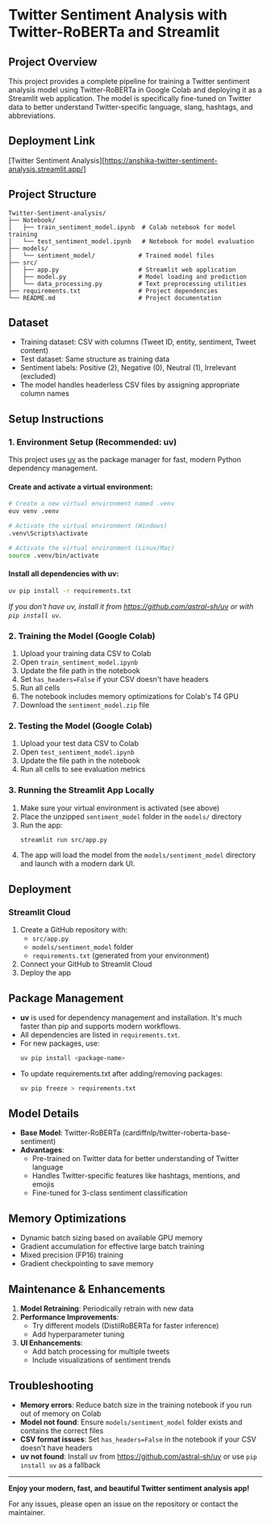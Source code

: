 # Twitter Sentiment Analysis with Twitter-RoBERTa and Streamlit

## Project Overview
This project provides a complete pipeline for training a Twitter sentiment analysis model using Twitter-RoBERTa in Google Colab and deploying it as a Streamlit web application. The model is specifically fine-tuned on Twitter data to better understand Twitter-specific language, slang, hashtags, and abbreviations.

## Deployment Link
[Twitter Sentiment Analysis][https://anshika-twitter-sentiment-analysis.streamlit.app/]

## Project Structure
```
Twitter-Sentiment-analysis/
├── Notebook/
│   ├── train_sentiment_model.ipynb  # Colab notebook for model training
│   └── test_sentiment_model.ipynb   # Notebook for model evaluation
├── models/
│   └── sentiment_model/            # Trained model files
├── src/
│   ├── app.py                      # Streamlit web application
│   ├── model.py                    # Model loading and prediction
│   └── data_processing.py          # Text preprocessing utilities
├── requirements.txt                # Project dependencies
└── README.md                       # Project documentation
```

## Dataset
- Training dataset: CSV with columns (Tweet ID, entity, sentiment, Tweet content)
- Test dataset: Same structure as training data
- Sentiment labels: Positive (2), Negative (0), Neutral (1), Irrelevant (excluded)
- The model handles headerless CSV files by assigning appropriate column names

## Setup Instructions

### 1. Environment Setup (Recommended: uv)

This project uses [uv](https://github.com/astral-sh/uv) as the package manager for fast, modern Python dependency management.

#### Create and activate a virtual environment:
```bash
# Create a new virtual environment named .venv
euv venv .venv

# Activate the virtual environment (Windows)
.venv\Scripts\activate

# Activate the virtual environment (Linux/Mac)
source .venv/bin/activate
```

#### Install all dependencies with uv:
```bash
uv pip install -r requirements.txt
```

*If you don't have uv, install it from https://github.com/astral-sh/uv or with `pip install uv`.*

### 2. Training the Model (Google Colab)
1. Upload your training data CSV to Colab
2. Open `train_sentiment_model.ipynb`
3. Update the file path in the notebook
4. Set `has_headers=False` if your CSV doesn't have headers
5. Run all cells
6. The notebook includes memory optimizations for Colab's T4 GPU
7. Download the `sentiment_model.zip` file

### 2. Testing the Model (Google Colab)
1. Upload your test data CSV to Colab
2. Open `test_sentiment_model.ipynb`
3. Update the file path in the notebook
4. Run all cells to see evaluation metrics

### 3. Running the Streamlit App Locally
1. Make sure your virtual environment is activated (see above)
2. Place the unzipped `sentiment_model` folder in the `models/` directory
3. Run the app:
   ```bash
   streamlit run src/app.py
   ```
4. The app will load the model from the `models/sentiment_model` directory and launch with a modern dark UI.

## Deployment
### Streamlit Cloud
1. Create a GitHub repository with:
   - `src/app.py`
   - `models/sentiment_model` folder
   - `requirements.txt` (generated from your environment)
2. Connect your GitHub to Streamlit Cloud
3. Deploy the app

## Package Management
- **uv** is used for dependency management and installation. It's much faster than pip and supports modern workflows.
- All dependencies are listed in `requirements.txt`.
- For new packages, use:
  ```bash
  uv pip install <package-name>
  ```
- To update requirements.txt after adding/removing packages:
  ```bash
  uv pip freeze > requirements.txt
  ```

## Model Details
- **Base Model**: Twitter-RoBERTa (cardiffnlp/twitter-roberta-base-sentiment)
- **Advantages**:
  - Pre-trained on Twitter data for better understanding of Twitter language
  - Handles Twitter-specific features like hashtags, mentions, and emojis
  - Fine-tuned for 3-class sentiment classification

## Memory Optimizations
- Dynamic batch sizing based on available GPU memory
- Gradient accumulation for effective large batch training
- Mixed precision (FP16) training
- Gradient checkpointing to save memory

## Maintenance & Enhancements
1. **Model Retraining**: Periodically retrain with new data
2. **Performance Improvements**:
   - Try different models (DistilRoBERTa for faster inference)
   - Add hyperparameter tuning
3. **UI Enhancements**:
   - Add batch processing for multiple tweets
   - Include visualizations of sentiment trends

## Troubleshooting
- **Memory errors**: Reduce batch size in the training notebook if you run out of memory on Colab
- **Model not found**: Ensure `models/sentiment_model` folder exists and contains the correct files
- **CSV format issues**: Set `has_headers=False` in the notebook if your CSV doesn't have headers
- **uv not found**: Install uv from https://github.com/astral-sh/uv or use `pip install uv` as a fallback

---

**Enjoy your modern, fast, and beautiful Twitter sentiment analysis app!**

For any issues, please open an issue on the repository or contact the maintainer.
